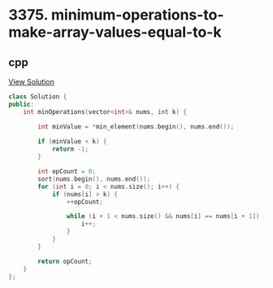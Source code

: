 # 3375. minimum-operations-to-make-array-values-equal-to-k

## cpp

[View Solution](3375-minimum-operations-to-make-array-values-equal-to-k.cpp)


```cpp
class Solution {
public:
    int minOperations(vector<int>& nums, int k) {

        int minValue = *min_element(nums.begin(), nums.end());
        
        if (minValue < k) {
            return -1;
        }

        int opCount = 0;
        sort(nums.begin(), nums.end());
        for (int i = 0; i < nums.size(); i++) {
            if (nums[i] > k) {
                ++opCount;

                while (i + 1 < nums.size() && nums[i] == nums[i + 1]) {
                    i++;
                }
            }
        }

        return opCount;
    }
};
```
